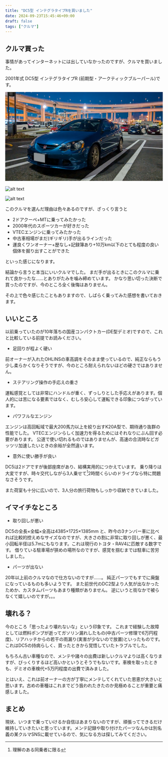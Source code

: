 ```yaml
---
title: "DC5型 インテグラタイプRを買いました"
date: 2024-09-23T15:45:46+09:00
draft: false
tags: ["クルマ"]
---
```


## クルマ買った
事情があってインターネットには出していなかったのですが、クルマを買いました。

2001年式 DC5型 インテグラタイプR (前期型・アークティックブルーパール)です。

![alt text](dc5_daikoku.jpg)

![alt text](dc5_uminomori.png)

![alt text](dc5_uminomori_rear.png)

このクルマを選んだ理由は色々あるのですが、ざっくり言うと

- 2ドアクーペ+MTに乗ってみたかった
- 2000年代のスポーツカーが好きだった
- VTECエンジンに乗ってみたかった
- 中古車相場がまだ(ギリギリ)手が出るラインだった
- 運良くワンオーナー+歴なし+記録簿あり+10万km以下のとても程度の良い個体を掘り出すことができた

といった感じになります。

結論から言うと本当にいいクルマでした。
まだ手が出るときにこのクルマに乗れて良かったな……とありがたみを噛み締めています。
かなり思い切った決断で買ったのですが、今のところ全く後悔はありません。

その上で色々感じたこともありますので、しばらく乗ってみた感想を書いておきます。

## いいところ
以前乗っていたのが10年落ちの国産コンパクトカー(DE型デミオ)ですので、これと比較している前提でお読みください。

- 足回りが程よく硬い

[^1]: スポーツカー初めての素人なので温かい目で見てください

前オーナーが入れたOHLINSの車高調をそのまま使っているので、純正ならもう少し柔らかくなりそうですが、今のところ耐えられないほどの硬さではありません。

- ステアリング操作の手応えの重さ

運転感覚としては非常にハンドルが重く、ずっしりとした手応えがあります。個人的には苦になる要素ではなく、むしろ安心して運転できる印象につながっています。

- パワフルなエンジン

エンジンは高回転域で最大200馬力以上を絞り出すK20A型で、期待通り抜群の性能でした。
VTECエンジンらしく加速力を得るためにはそれなりにぶん回す必要があります。
公道で使い切れるものではありませんが、高速の合流時などガッツリ加速したいときの余裕が全然違います。

- 意外に使い勝手が良い

DC5は2ドアですが後部座席があり、結構実用的につかえています。
乗り降りは大変ですが、時々交代しながら3人乗せて[^2]2時間くらいのドライブなら特に問題なさそうです。

また荷室も十分に広いので、3人分の旅行荷物もしっかり収納できていました。

[^2]: 理解のある同乗者に限る

## イマイチなところ
- 取り回しが悪い

DC5の全長×全幅×全高は4385×1725×1385mm と、昨今の3ナンバー車に比べれば比較的控えめなサイズなのですが、大きさの割に非常に取り回しが悪く、最小回転半径は5.7mにもなります。これは現行のトヨタ・RAV4に匹敵する数字です。
借りている駐車場が狭めの場所なのですが、感覚を掴むまでは駐車に苦労しました。

- パーツが出ない

20年以上前のクルマなので仕方ないのですが……。 純正パーツでもすでに廃盤になっているものも多いようです。
また前世代のDC2型より人気が出なかったためか、カスタムパーツもあまり種類がありません。
逆にいうと街なかで被らなくて嬉しいのですが。。。

## 壊れる？
今のところ「思ったより壊れないな」という印象です。
これまで経験した故障としては燃料ポンプが逝ってガソリン漏れしたもの(中古パーツ修理で6万円程度)、リアハッチからの若干の雨漏り(実害が少ないので放置)といったものです。
これはDC5の持病らしく、買ったときから覚悟していたトラブルでした。

もちろん古い車種なので、メンテや諸々の出費は新しいクルマよりは高くなりますが、びっくりするほど高いかというとそうでもないです。車検を取ったときも、デミオの車検代+5万円程度の出費で済みました。

とはいえ、これは前オーナーの方が丁寧にメンテしてくれていた恩恵が大きいと思います。古めの車種はこれまでどう扱われたきたのか見極めることが重要と痛感しました。

## まとめ
現状、いつまで乗っていけるか自信はあまりないのですが、頑張ってできるだけ維持していきたいと思っています。メンテ記録や取り付けたパーツなんかは別名義の某クルマSNSに載せているので、気になる方は探してみてください。





